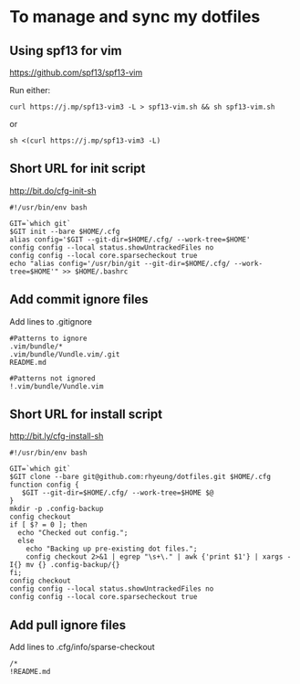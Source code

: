 # To manage and sync my dotfiles

## Using spf13 for vim
https://github.com/spf13/spf13-vim

Run either:
```
curl https://j.mp/spf13-vim3 -L > spf13-vim.sh && sh spf13-vim.sh
```
or
```
sh <(curl https://j.mp/spf13-vim3 -L)
```

## Short URL for init script
http://bit.do/cfg-init-sh

```
#!/usr/bin/env bash

GIT=`which git`
$GIT init --bare $HOME/.cfg
alias config='$GIT --git-dir=$HOME/.cfg/ --work-tree=$HOME'
config config --local status.showUntrackedFiles no
config config --local core.sparsecheckout true
echo "alias config='/usr/bin/git --git-dir=$HOME/.cfg/ --work-tree=$HOME'" >> $HOME/.bashrc
```
## Add commit ignore files
Add lines to .gitignore
```
#Patterns to ignore
.vim/bundle/*
.vim/bundle/Vundle.vim/.git
README.md

#Patterns not ignored
!.vim/bundle/Vundle.vim
```
## Short URL for install script
http://bit.ly/cfg-install-sh

```
#!/usr/bin/env bash

GIT=`which git`
$GIT clone --bare git@github.com:rhyeung/dotfiles.git $HOME/.cfg
function config {
   $GIT --git-dir=$HOME/.cfg/ --work-tree=$HOME $@
}
mkdir -p .config-backup
config checkout
if [ $? = 0 ]; then
  echo "Checked out config.";
  else
    echo "Backing up pre-existing dot files.";
    config checkout 2>&1 | egrep "\s+\." | awk {'print $1'} | xargs -I{} mv {} .config-backup/{}
fi;
config checkout
config config --local status.showUntrackedFiles no
config config --local core.sparsecheckout true
```

## Add pull ignore files
Add lines to .cfg/info/sparse-checkout
```
/*
!README.md
```


